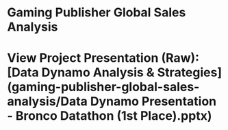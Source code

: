 # Gaming Publisher Global Sales Analysis

# View Project Presentation (Raw): [Data Dynamo Analysis & Strategies](gaming-publisher-global-sales-analysis/Data Dynamo Presentation - Bronco Datathon (1st Place).pptx)
